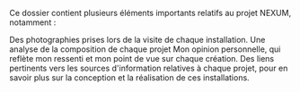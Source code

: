 
Ce dossier contient plusieurs éléments importants relatifs au projet NEXUM, notamment :

Des photographies prises lors de la visite de chaque installation.
Une analyse de la composition de chaque projet
Mon opinion personnelle, qui reflète mon ressenti et mon point de vue sur chaque création.
Des liens pertinents vers les sources d'information relatives à chaque projet, pour en savoir plus sur la conception et la réalisation de ces installations.
